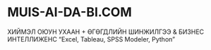 # MUIS-AI-DA-BI.COM
ХИЙМЭЛ ОЮУН УХААН + ӨГӨГДЛИЙН ШИНЖИЛГЭЭ &amp; БИЗНЕС ИНТЕЛЛИЖЕНС “Excel, Tableau, SPSS Modeler, Python”
